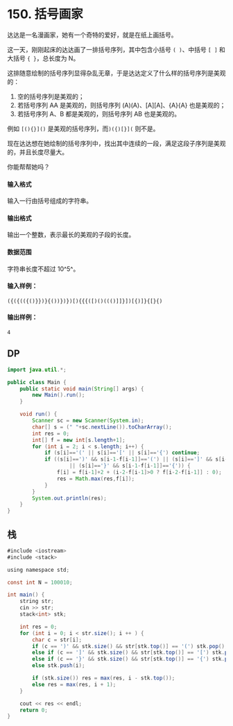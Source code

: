 # 150. 括号画家

达达是一名漫画家，她有一个奇特的爱好，就是在纸上画括号。

这一天，刚刚起床的达达画了一排括号序列，其中包含小括号 `( )`、中括号 `[ ]` 和大括号 `{ }`，总长度为 N。

这排随意绘制的括号序列显得杂乱无章，于是达达定义了什么样的括号序列是美观的：

1. 空的括号序列是美观的；
2. 若括号序列 AA 是美观的，则括号序列 (A)(A)、\[A\]\[A\]、{A}{A} 也是美观的；
3. 若括号序列 A、B 都是美观的，则括号序列 AB 也是美观的。

例如 `[(){}]()` 是美观的括号序列，而`)({)[}](` 则不是。

现在达达想在她绘制的括号序列中，找出其中连续的一段，满足这段子序列是美观的，并且长度尽量大。

你能帮帮她吗？

#### 输入格式

输入一行由括号组成的字符串。

#### 输出格式

输出一个整数，表示最长的美观的子段的长度。

#### 数据范围

字符串长度不超过 10^5^。

#### 输入样例：

```
({({(({()}})}{())})})[){{{([)()((()]]}])[{)]}{[}{)
```

#### 输出样例：

```
4
```



## DP

```java
import java.util.*;

public class Main {
    public static void main(String[] args) {
        new Main().run();
    }

    void run() {
        Scanner sc = new Scanner(System.in);
        char[] s = (" "+sc.nextLine()).toCharArray();
        int res = 0;
        int[] f = new int[s.length+1];
        for (int i = 2; i < s.length; i++) {
            if (s[i]=='(' || s[i]=='[' || s[i]=='{') continue;
            if ((s[i]==')' && s[i-1-f[i-1]]=='(') || (s[i]==']' && s[i-1-f[i-1]]=='[')
                    || (s[i]=='}' && s[i-1-f[i-1]]=='{')) {
                f[i] = f[i-1]+2 + (i-2-f[i-1]>0 ? f[i-2-f[i-1]] : 0);
                res = Math.max(res,f[i]);
            }
        }
        System.out.println(res);
    }
}
```



## 栈

```java
#include <iostream>
#include <stack>

using namespace std;

const int N = 100010;

int main() {
    string str;
    cin >> str;
    stack<int> stk;

    int res = 0;
    for (int i = 0; i < str.size(); i ++ ) {
        char c = str[i];
        if (c == ')' && stk.size() && str[stk.top()] == '(') stk.pop();
        else if (c == ']' && stk.size() && str[stk.top()] == '[') stk.pop();
        else if (c == '}' && stk.size() && str[stk.top()] == '{') stk.pop();
        else stk.push(i);

        if (stk.size()) res = max(res, i - stk.top());
        else res = max(res, i + 1);
    }

    cout << res << endl;
    return 0;
}
```

